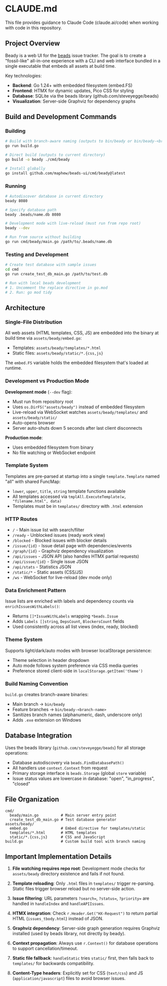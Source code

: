 # CLAUDE.md

This file provides guidance to Claude Code (claude.ai/code) when working with code in this repository.

## Project Overview

Beady is a web UI for the [beads](https://github.com/steveyegge/beads) issue tracker. The goal is to create a "fossil-like" all-in-one experience with a CLI and web interface bundled in a single executable that embeds all assets at build time.

Key technologies:
- **Backend**: Go 1.24+ with embedded filesystem (embed.FS)
- **Frontend**: HTMX for dynamic updates, Pico CSS for styling
- **Database**: SQLite via the beads library (github.com/steveyegge/beads)
- **Visualization**: Server-side Graphviz for dependency graphs

## Build and Development Commands

### Building

```bash
# Build with branch-aware naming (outputs to bin/beady or bin/beady-<branch>)
go run build.go

# Direct build (outputs to current directory)
go build -o beady ./cmd/beady

# Install globally
go install github.com/maphew/beads-ui/cmd/beady@latest
```

### Running

```bash
# Autodiscover database in current directory
beady 8080

# Specify database path
beady .beads/name.db 8080

# Development mode with live-reload (must run from repo root)
beady --dev

# Run from source without building
go run cmd/beady/main.go /path/to/.beads/name.db
```

### Testing and Development

```bash
# Create test database with sample issues
cd cmd
go run create_test_db_main.go /path/to/test.db

# Run with local beads development
# 1. Uncomment the replace directive in go.mod
# 2. Run: go mod tidy
```

## Architecture

### Single-File Distribution

All web assets (HTML templates, CSS, JS) are embedded into the binary at build time via `assets/beady/embed.go`:
- Templates: `assets/beady/templates/*.html`
- Static files: `assets/beady/static/*.{css,js}`

The `embed.FS` variable holds the embedded filesystem that's loaded at runtime.

### Development vs Production Mode

**Development mode** (`--dev` flag):
- Must run from repository root
- Uses `os.DirFS("assets/beady")` instead of embedded filesystem
- Live-reload via WebSocket watches `assets/beady/templates/` and `assets/beady/static/`
- Auto-opens browser
- Server auto-shuts down 5 seconds after last client disconnects

**Production mode**:
- Uses embedded filesystem from binary
- No file watching or WebSocket endpoint

### Template System

Templates are pre-parsed at startup into a single `template.Template` named "all" with shared FuncMap:
- `lower`, `upper`, `title`, `string` template functions available
- All templates accessed via `tmplAll.ExecuteTemplate(w, "filename.html", data)`
- Templates must be in `templates/` directory with `.html` extension

### HTTP Routes

- `/` - Main issue list with search/filter
- `/ready` - Unblocked issues (ready work view)
- `/blocked` - Blocked issues with blocker details
- `/issue/{id}` - Issue detail page with dependencies/events
- `/graph/{id}` - Graphviz dependency visualization
- `/api/issues` - JSON API (also handles HTMX partial requests)
- `/api/issue/{id}` - Single issue JSON
- `/api/stats` - Statistics JSON
- `/static/*` - Static assets (CSS/JS)
- `/ws` - WebSocket for live-reload (dev mode only)

### Data Enrichment Pattern

Issue lists are enriched with labels and dependency counts via `enrichIssuesWithLabels()`:
- Returns `[]*IssueWithLabels` wrapping `*beads.Issue`
- Adds `Labels []string`, `DepsCount`, `BlockersCount` fields
- Used consistently across all list views (index, ready, blocked)

### Theme System

Supports light/dark/auto modes with browser localStorage persistence:
- Theme selection in header dropdown
- Auto mode follows system preference via CSS media queries
- Preference stored client-side in `localStorage.getItem('theme')`

### Build Naming Convention

`build.go` creates branch-aware binaries:
- Main branch → `bin/beady`
- Feature branches → `bin/beady-<branch-name>`
- Sanitizes branch names (alphanumeric, dash, underscore only)
- Adds `.exe` extension on Windows

## Database Integration

Uses the beads library (`github.com/steveyegge/beads`) for all storage operations:
- Database autodiscovery via `beads.FindDatabasePath()`
- All handlers use `context.Context` from request
- Primary storage interface is `beads.Storage` (global `store` variable)
- Issue status values are lowercase in database: "open", "in_progress", "closed"

## File Organization

```
cmd/
  beady/main.go          # Main server entry point
  create_test_db_main.go # Test database generator
assets/beady/
  embed.go               # Embed directive for templates/static
  templates/*.html       # HTML templates
  static/*.{css,js}      # CSS and JavaScript
build.go                 # Custom build tool with branch naming
```

## Important Implementation Details

1. **File watching requires repo root**: Development mode checks for `assets/beady` directory existence and fails if not found.

2. **Template reloading**: Only `.html` files in `templates/` trigger re-parsing. Static files trigger browser reload but no server-side action.

3. **Issue filtering**: URL parameters `?search=`, `?status=`, `?priority=` are handled in `handleIndex` and `handleAPIIssues`.

4. **HTMX integration**: Check `r.Header.Get("HX-Request")` to return partial HTML (`issues_tbody.html`) instead of JSON.

5. **Graphviz dependency**: Server-side graph generation requires Graphviz installed (used by beads library, not directly by beady).

6. **Context propagation**: Always use `r.Context()` for database operations to support cancellation/timeout.

7. **Static file fallback**: `handleStatic` tries `static/` first, then falls back to `templates/` for backwards compatibility.

8. **Content-Type headers**: Explicitly set for CSS (`text/css`) and JS (`application/javascript`) files to avoid browser issues.
